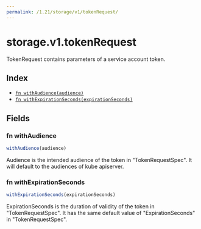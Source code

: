 ```yaml
---
permalink: /1.21/storage/v1/tokenRequest/
---
```


# storage.v1.tokenRequest

TokenRequest contains parameters of a service account token.

## Index

* [`fn withAudience(audience)`](#fn-withaudience)
* [`fn withExpirationSeconds(expirationSeconds)`](#fn-withexpirationseconds)

## Fields

### fn withAudience

```ts
withAudience(audience)
```

Audience is the intended audience of the token in "TokenRequestSpec". It will default to the audiences of kube apiserver.

### fn withExpirationSeconds

```ts
withExpirationSeconds(expirationSeconds)
```

ExpirationSeconds is the duration of validity of the token in "TokenRequestSpec". It has the same default value of "ExpirationSeconds" in "TokenRequestSpec".